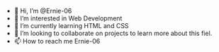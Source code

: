 - 👋 Hi, I’m @Ernie-06
- 👀 I’m interested in Web Development 
- 🌱 I’m currently learning HTML and CSS
- 💞️ I’m looking to collaborate on projects to learn more about this fiel. 
- 📫 How to reach me Ernie-06


<!---
Ernie-06/Ernie-06 is a ✨ special ✨ repository because its `README.md` (this file) appears on your GitHub profile.
You can click the Preview link to take a look at your changes.
--->
